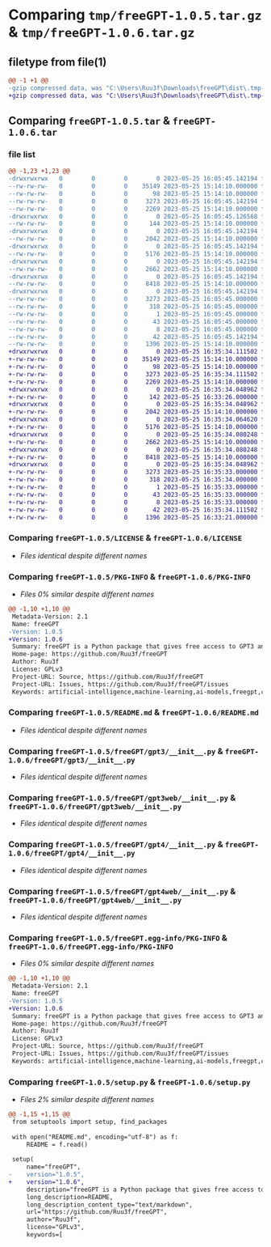 # Comparing `tmp/freeGPT-1.0.5.tar.gz` & `tmp/freeGPT-1.0.6.tar.gz`

## filetype from file(1)

```diff
@@ -1 +1 @@
-gzip compressed data, was "C:\Users\Ruu3f\Downloads\freeGPT\dist\.tmp-b6xhp0fe\freeGPT-1.0.5.tar", last modified: Thu May 25 16:05:45 2023, max compression
+gzip compressed data, was "C:\Users\Ruu3f\Downloads\freeGPT\dist\.tmp-jutjxjvv\freeGPT-1.0.6.tar", last modified: Thu May 25 16:35:34 2023, max compression
```

## Comparing `freeGPT-1.0.5.tar` & `freeGPT-1.0.6.tar`

### file list

```diff
@@ -1,23 +1,23 @@
-drwxrwxrwx   0        0        0        0 2023-05-25 16:05:45.142194 freeGPT-1.0.5/
--rw-rw-rw-   0        0        0    35149 2023-05-25 15:14:10.000000 freeGPT-1.0.5/LICENSE
--rw-rw-rw-   0        0        0       98 2023-05-25 15:14:10.000000 freeGPT-1.0.5/MANIFEST.in
--rw-rw-rw-   0        0        0     3273 2023-05-25 16:05:45.142194 freeGPT-1.0.5/PKG-INFO
--rw-rw-rw-   0        0        0     2269 2023-05-25 15:14:10.000000 freeGPT-1.0.5/README.md
-drwxrwxrwx   0        0        0        0 2023-05-25 16:05:45.126568 freeGPT-1.0.5/freeGPT/
--rw-rw-rw-   0        0        0      144 2023-05-25 15:14:10.000000 freeGPT-1.0.5/freeGPT/__init__.py
-drwxrwxrwx   0        0        0        0 2023-05-25 16:05:45.142194 freeGPT-1.0.5/freeGPT/gpt3/
--rw-rw-rw-   0        0        0     2042 2023-05-25 15:14:10.000000 freeGPT-1.0.5/freeGPT/gpt3/__init__.py
-drwxrwxrwx   0        0        0        0 2023-05-25 16:05:45.142194 freeGPT-1.0.5/freeGPT/gpt3web/
--rw-rw-rw-   0        0        0     5176 2023-05-25 15:14:10.000000 freeGPT-1.0.5/freeGPT/gpt3web/__init__.py
-drwxrwxrwx   0        0        0        0 2023-05-25 16:05:45.142194 freeGPT-1.0.5/freeGPT/gpt4/
--rw-rw-rw-   0        0        0     2662 2023-05-25 15:14:10.000000 freeGPT-1.0.5/freeGPT/gpt4/__init__.py
-drwxrwxrwx   0        0        0        0 2023-05-25 16:05:45.142194 freeGPT-1.0.5/freeGPT/gpt4web/
--rw-rw-rw-   0        0        0     8418 2023-05-25 15:14:10.000000 freeGPT-1.0.5/freeGPT/gpt4web/__init__.py
-drwxrwxrwx   0        0        0        0 2023-05-25 16:05:45.142194 freeGPT-1.0.5/freeGPT.egg-info/
--rw-rw-rw-   0        0        0     3273 2023-05-25 16:05:45.000000 freeGPT-1.0.5/freeGPT.egg-info/PKG-INFO
--rw-rw-rw-   0        0        0      318 2023-05-25 16:05:45.000000 freeGPT-1.0.5/freeGPT.egg-info/SOURCES.txt
--rw-rw-rw-   0        0        0        1 2023-05-25 16:05:45.000000 freeGPT-1.0.5/freeGPT.egg-info/dependency_links.txt
--rw-rw-rw-   0        0        0       43 2023-05-25 16:05:45.000000 freeGPT-1.0.5/freeGPT.egg-info/requires.txt
--rw-rw-rw-   0        0        0        8 2023-05-25 16:05:45.000000 freeGPT-1.0.5/freeGPT.egg-info/top_level.txt
--rw-rw-rw-   0        0        0       42 2023-05-25 16:05:45.142194 freeGPT-1.0.5/setup.cfg
--rw-rw-rw-   0        0        0     1396 2023-05-25 15:14:10.000000 freeGPT-1.0.5/setup.py
+drwxrwxrwx   0        0        0        0 2023-05-25 16:35:34.111502 freeGPT-1.0.6/
+-rw-rw-rw-   0        0        0    35149 2023-05-25 15:14:10.000000 freeGPT-1.0.6/LICENSE
+-rw-rw-rw-   0        0        0       98 2023-05-25 15:14:10.000000 freeGPT-1.0.6/MANIFEST.in
+-rw-rw-rw-   0        0        0     3273 2023-05-25 16:35:34.111502 freeGPT-1.0.6/PKG-INFO
+-rw-rw-rw-   0        0        0     2269 2023-05-25 15:14:10.000000 freeGPT-1.0.6/README.md
+drwxrwxrwx   0        0        0        0 2023-05-25 16:35:34.048962 freeGPT-1.0.6/freeGPT/
+-rw-rw-rw-   0        0        0      142 2023-05-25 16:33:26.000000 freeGPT-1.0.6/freeGPT/__init__.py
+drwxrwxrwx   0        0        0        0 2023-05-25 16:35:34.048962 freeGPT-1.0.6/freeGPT/gpt3/
+-rw-rw-rw-   0        0        0     2042 2023-05-25 15:14:10.000000 freeGPT-1.0.6/freeGPT/gpt3/__init__.py
+drwxrwxrwx   0        0        0        0 2023-05-25 16:35:34.064620 freeGPT-1.0.6/freeGPT/gpt3web/
+-rw-rw-rw-   0        0        0     5176 2023-05-25 15:14:10.000000 freeGPT-1.0.6/freeGPT/gpt3web/__init__.py
+drwxrwxrwx   0        0        0        0 2023-05-25 16:35:34.080248 freeGPT-1.0.6/freeGPT/gpt4/
+-rw-rw-rw-   0        0        0     2662 2023-05-25 15:14:10.000000 freeGPT-1.0.6/freeGPT/gpt4/__init__.py
+drwxrwxrwx   0        0        0        0 2023-05-25 16:35:34.080248 freeGPT-1.0.6/freeGPT/gpt4web/
+-rw-rw-rw-   0        0        0     8418 2023-05-25 15:14:10.000000 freeGPT-1.0.6/freeGPT/gpt4web/__init__.py
+drwxrwxrwx   0        0        0        0 2023-05-25 16:35:34.048962 freeGPT-1.0.6/freeGPT.egg-info/
+-rw-rw-rw-   0        0        0     3273 2023-05-25 16:35:33.000000 freeGPT-1.0.6/freeGPT.egg-info/PKG-INFO
+-rw-rw-rw-   0        0        0      318 2023-05-25 16:35:34.000000 freeGPT-1.0.6/freeGPT.egg-info/SOURCES.txt
+-rw-rw-rw-   0        0        0        1 2023-05-25 16:35:33.000000 freeGPT-1.0.6/freeGPT.egg-info/dependency_links.txt
+-rw-rw-rw-   0        0        0       43 2023-05-25 16:35:33.000000 freeGPT-1.0.6/freeGPT.egg-info/requires.txt
+-rw-rw-rw-   0        0        0        8 2023-05-25 16:35:33.000000 freeGPT-1.0.6/freeGPT.egg-info/top_level.txt
+-rw-rw-rw-   0        0        0       42 2023-05-25 16:35:34.111502 freeGPT-1.0.6/setup.cfg
+-rw-rw-rw-   0        0        0     1396 2023-05-25 16:33:21.000000 freeGPT-1.0.6/setup.py
```

### Comparing `freeGPT-1.0.5/LICENSE` & `freeGPT-1.0.6/LICENSE`

 * *Files identical despite different names*

### Comparing `freeGPT-1.0.5/PKG-INFO` & `freeGPT-1.0.6/PKG-INFO`

 * *Files 0% similar despite different names*

```diff
@@ -1,10 +1,10 @@
 Metadata-Version: 2.1
 Name: freeGPT
-Version: 1.0.5
+Version: 1.0.6
 Summary: freeGPT is a Python package that gives free access to GPT3 and GPT4 models.
 Home-page: https://github.com/Ruu3f/freeGPT
 Author: Ruu3f
 License: GPLv3
 Project-URL: Source, https://github.com/Ruu3f/freeGPT
 Project-URL: Issues, https://github.com/Ruu3f/freeGPT/issues
 Keywords: artificial-intelligence,machine-learning,ai-models,freegpt,chatgpt,openai,gpt3gpt4gpt,ai
```

### Comparing `freeGPT-1.0.5/README.md` & `freeGPT-1.0.6/README.md`

 * *Files identical despite different names*

### Comparing `freeGPT-1.0.5/freeGPT/gpt3/__init__.py` & `freeGPT-1.0.6/freeGPT/gpt3/__init__.py`

 * *Files identical despite different names*

### Comparing `freeGPT-1.0.5/freeGPT/gpt3web/__init__.py` & `freeGPT-1.0.6/freeGPT/gpt3web/__init__.py`

 * *Files identical despite different names*

### Comparing `freeGPT-1.0.5/freeGPT/gpt4/__init__.py` & `freeGPT-1.0.6/freeGPT/gpt4/__init__.py`

 * *Files identical despite different names*

### Comparing `freeGPT-1.0.5/freeGPT/gpt4web/__init__.py` & `freeGPT-1.0.6/freeGPT/gpt4web/__init__.py`

 * *Files identical despite different names*

### Comparing `freeGPT-1.0.5/freeGPT.egg-info/PKG-INFO` & `freeGPT-1.0.6/freeGPT.egg-info/PKG-INFO`

 * *Files 0% similar despite different names*

```diff
@@ -1,10 +1,10 @@
 Metadata-Version: 2.1
 Name: freeGPT
-Version: 1.0.5
+Version: 1.0.6
 Summary: freeGPT is a Python package that gives free access to GPT3 and GPT4 models.
 Home-page: https://github.com/Ruu3f/freeGPT
 Author: Ruu3f
 License: GPLv3
 Project-URL: Source, https://github.com/Ruu3f/freeGPT
 Project-URL: Issues, https://github.com/Ruu3f/freeGPT/issues
 Keywords: artificial-intelligence,machine-learning,ai-models,freegpt,chatgpt,openai,gpt3gpt4gpt,ai
```

### Comparing `freeGPT-1.0.5/setup.py` & `freeGPT-1.0.6/setup.py`

 * *Files 2% similar despite different names*

```diff
@@ -1,15 +1,15 @@
 from setuptools import setup, find_packages
 
 with open("README.md", encoding="utf-8") as f:
     README = f.read()
 
 setup(
     name="freeGPT",
-    version="1.0.5",
+    version="1.0.6",
     description="freeGPT is a Python package that gives free access to GPT3 and GPT4 models.",
     long_description=README,
     long_description_content_type="text/markdown",
     url="https://github.com/Ruu3f/freeGPT",
     author="Ruu3f",
     license="GPLv3",
     keywords=[
```

